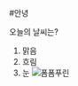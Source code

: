 #안녕

오늘의 날씨는?

1. 맑음
2. 흐림
3. 눈
   ![폼폼푸린](https://i.namu.wiki/i/Bp5f1teiKNAAlAV30WKxnWZZOsQQkCGFZg0OdYB36V-7ADJ0805vE4NmWPD9HqmdSX4Wg9iDJSKXrsyJGlkhN6jUBN6Dk8QJ3hSwd13JyKcyA0_oxQ71Ul6-CZTaCPwz2DjLDkrFCUxJi2dew2JDaA.webp)
